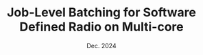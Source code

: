 ---
title: "Job-Level Batching for Software Defined Radio on Multi-core"
collection: publications
category: conferences
permalink: # None
excerpt: # None
date: Dec. 2024
authors: "Abigail Eisenklam, Will Hedgecock, Bryan C. Ward"
venue: 'IEEE Real-Time Systems Symposium (RTSS)'
location: 'York, UK'
paperurl: '/files/rtss-24-batching.pdf'
slidesurl: '/files/rtss-24-batching-slides.pdf'
citation: # None
---